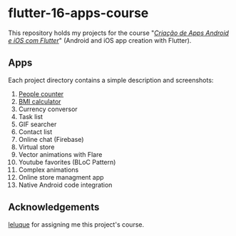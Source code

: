 # flutter-16-apps-course

This repository holds my projects for the course "[*Criação de Apps Android e iOS com Flutter*](https://www.udemy.com/course/curso-completo-flutter-app-android-ios/)" (Android and iOS app creation with Flutter).

## Apps

Each project directory contains a simple description and screenshots:

1. [People counter](/contador_pessoas)
2. [BMI calculator](/calculadora_imc)
3. Currency conversor
4. Task list
5. GIF searcher
6. Contact list
7. Online chat (Firebase)
8. Virtual store
9. Vector animations with Flare
10. Youtube favorites (BLoC Pattern)
11. Complex animations
12. Online store managment app
13. Native Android code integration

## Acknowledgements
[leluque](https://github.com/leluque) for assigning me this project's course.
